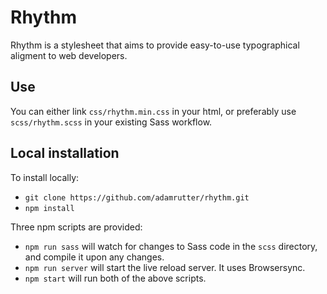 # Rhythm

Rhythm is a stylesheet that aims to provide easy-to-use typographical aligment to web developers.

## Use

You can either link `css/rhythm.min.css` in your html, or preferably use `scss/rhythm.scss` in your existing Sass workflow.

## Local installation

To install locally:

* `git clone https://github.com/adamrutter/rhythm.git`
* `npm install`

Three npm scripts are provided:

* `npm run sass` will watch for changes to Sass code in the `scss` directory, and compile it upon any changes.
* `npm run server` will start the live reload server. It uses Browsersync.
* `npm start` will run both of the above scripts.
